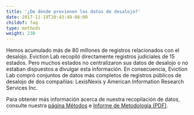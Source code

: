 ```yaml
---
title: '¿De dónde provienen los datos de desalojo?'
date: 2017-11-19T20:43:49-08:00
childof: faq
type: methods
weight: 230
---
```

Hemos acumulado más de 80 millones de registros relacionados con el desalojo. Eviction Lab recopiló directamente registros judiciales de 15 estados. Pero muchos estados no centralizaron sus datos de desalojo o no estaban dispuestos a divulgar esta información. En consecuencia, Eviction Lab compró conjuntos de datos más completos de registros públicos de desalojo de dos compañías: LexisNexis y American Information Research Services Inc.

Para obtener más información acerca de nuestra recopilación de datos, consulte nuestra <a href="/methods">página Métodos</a> e <a href="#">Informe de Metodología (PDF)</a>.